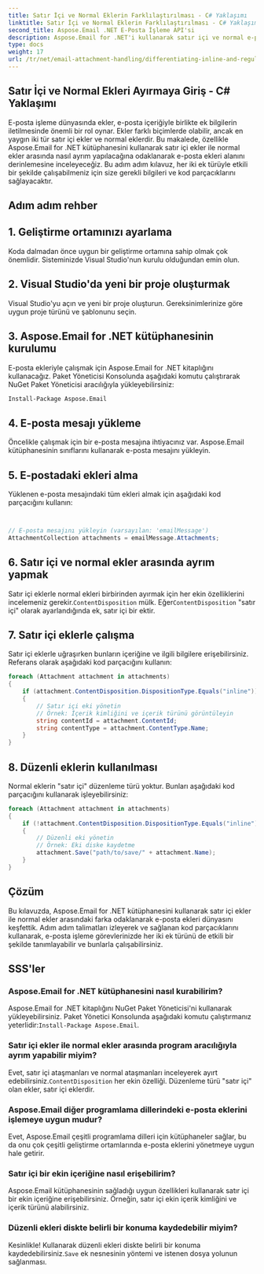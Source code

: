 ```yaml
---
title: Satır İçi ve Normal Eklerin Farklılaştırılması - C# Yaklaşımı
linktitle: Satır İçi ve Normal Eklerin Farklılaştırılması - C# Yaklaşımı
second_title: Aspose.Email .NET E-Posta İşleme API'si
description: Aspose.Email for .NET'i kullanarak satır içi ve normal e-posta eklerini nasıl ayırt edeceğinizi öğrenin. Kod örnekleri içeren kapsamlı kılavuz.
type: docs
weight: 17
url: /tr/net/email-attachment-handling/differentiating-inline-and-regular-attachments-csharp-approach/
---
```


## Satır İçi ve Normal Ekleri Ayırmaya Giriş - C# Yaklaşımı

E-posta işleme dünyasında ekler, e-posta içeriğiyle birlikte ek bilgilerin iletilmesinde önemli bir rol oynar. Ekler farklı biçimlerde olabilir, ancak en yaygın iki tür satır içi ekler ve normal eklerdir. Bu makalede, özellikle Aspose.Email for .NET kütüphanesini kullanarak satır içi ekler ile normal ekler arasında nasıl ayrım yapılacağına odaklanarak e-posta ekleri alanını derinlemesine inceleyeceğiz. Bu adım adım kılavuz, her iki ek türüyle etkili bir şekilde çalışabilmeniz için size gerekli bilgileri ve kod parçacıklarını sağlayacaktır.

## Adım adım rehber

## 1. Geliştirme ortamınızı ayarlama

Koda dalmadan önce uygun bir geliştirme ortamına sahip olmak çok önemlidir. Sisteminizde Visual Studio'nun kurulu olduğundan emin olun.

## 2. Visual Studio'da yeni bir proje oluşturmak

Visual Studio'yu açın ve yeni bir proje oluşturun. Gereksinimlerinize göre uygun proje türünü ve şablonunu seçin.

## 3. Aspose.Email for .NET kütüphanesinin kurulumu

E-posta ekleriyle çalışmak için Aspose.Email for .NET kitaplığını kullanacağız. Paket Yöneticisi Konsolunda aşağıdaki komutu çalıştırarak NuGet Paket Yöneticisi aracılığıyla yükleyebilirsiniz:

```bash
Install-Package Aspose.Email
```

## 4. E-posta mesajı yükleme

Öncelikle çalışmak için bir e-posta mesajına ihtiyacınız var. Aspose.Email kütüphanesinin sınıflarını kullanarak e-posta mesajını yükleyin.

## 5. E-postadaki ekleri alma

Yüklenen e-posta mesajındaki tüm ekleri almak için aşağıdaki kod parçacığını kullanın:

```csharp


// E-posta mesajını yükleyin (varsayılan: 'emailMessage')
AttachmentCollection attachments = emailMessage.Attachments;
```

## 6. Satır içi ve normal ekler arasında ayrım yapmak

Satır içi eklerle normal ekleri birbirinden ayırmak için her ekin özelliklerini incelemeniz gerekir.`ContentDisposition` mülk. Eğer`ContentDisposition` "satır içi" olarak ayarlandığında ek, satır içi bir ektir.

## 7. Satır içi eklerle çalışma

Satır içi eklerle uğraşırken bunların içeriğine ve ilgili bilgilere erişebilirsiniz. Referans olarak aşağıdaki kod parçacığını kullanın:

```csharp
foreach (Attachment attachment in attachments)
{
    if (attachment.ContentDisposition.DispositionType.Equals("inline"))
    {
        // Satır içi eki yönetin
        // Örnek: İçerik kimliğini ve içerik türünü görüntüleyin
        string contentId = attachment.ContentId;
        string contentType = attachment.ContentType.Name;
    }
}
```

## 8. Düzenli eklerin kullanılması

Normal eklerin "satır içi" düzenleme türü yoktur. Bunları aşağıdaki kod parçacığını kullanarak işleyebilirsiniz:

```csharp
foreach (Attachment attachment in attachments)
{
    if (!attachment.ContentDisposition.DispositionType.Equals("inline"))
    {
        // Düzenli eki yönetin
        // Örnek: Eki diske kaydetme
        attachment.Save("path/to/save/" + attachment.Name);
    }
}
```

## Çözüm

Bu kılavuzda, Aspose.Email for .NET kütüphanesini kullanarak satır içi ekler ile normal ekler arasındaki farka odaklanarak e-posta ekleri dünyasını keşfettik. Adım adım talimatları izleyerek ve sağlanan kod parçacıklarını kullanarak, e-posta işleme görevlerinizde her iki ek türünü de etkili bir şekilde tanımlayabilir ve bunlarla çalışabilirsiniz.

## SSS'ler

### Aspose.Email for .NET kütüphanesini nasıl kurabilirim?

 Aspose.Email for .NET kitaplığını NuGet Paket Yöneticisi'ni kullanarak yükleyebilirsiniz. Paket Yönetici Konsolunda aşağıdaki komutu çalıştırmanız yeterlidir:`Install-Package Aspose.Email`.

### Satır içi ekler ile normal ekler arasında program aracılığıyla ayrım yapabilir miyim?

 Evet, satır içi ataşmanları ve normal ataşmanları inceleyerek ayırt edebilirsiniz.`ContentDisposition` her ekin özelliği. Düzenleme türü "satır içi" olan ekler, satır içi eklerdir.

### Aspose.Email diğer programlama dillerindeki e-posta eklerini işlemeye uygun mudur?

Evet, Aspose.Email çeşitli programlama dilleri için kütüphaneler sağlar, bu da onu çok çeşitli geliştirme ortamlarında e-posta eklerini yönetmeye uygun hale getirir.

### Satır içi bir ekin içeriğine nasıl erişebilirim?

Aspose.Email kütüphanesinin sağladığı uygun özellikleri kullanarak satır içi bir ekin içeriğine erişebilirsiniz. Örneğin, satır içi ekin içerik kimliğini ve içerik türünü alabilirsiniz.

### Düzenli ekleri diskte belirli bir konuma kaydedebilir miyim?

 Kesinlikle! Kullanarak düzenli ekleri diskte belirli bir konuma kaydedebilirsiniz.`Save` ek nesnesinin yöntemi ve istenen dosya yolunun sağlanması.